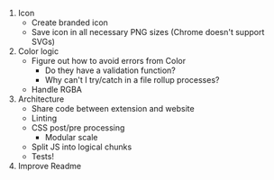 1. Icon
    - Create branded icon
    - Save icon in all necessary PNG sizes (Chrome doesn't support SVGs)
2. Color logic
    - Figure out how to avoid errors from Color
        - Do they have a validation function?
        - Why can't I try/catch in a file rollup processes?
    - Handle RGBA
3. Architecture
    - Share code between extension and website
    - Linting
    - CSS post/pre processing
        - Modular scale
    - Split JS into logical chunks
    - Tests!
4. Improve Readme